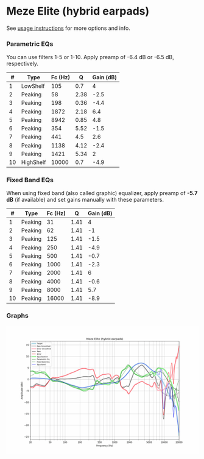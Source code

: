 # Meze Elite (hybrid earpads)
See [usage instructions](https://github.com/jaakkopasanen/AutoEq#usage) for more options and info.

### Parametric EQs
You can use filters 1-5 or 1-10. Apply preamp of -6.4 dB or -6.5 dB, respectively.

|   # | Type      |   Fc (Hz) |    Q |   Gain (dB) |
|-----|-----------|-----------|------|-------------|
|   1 | LowShelf  |       105 | 0.7  |         4   |
|   2 | Peaking   |        58 | 2.38 |        -2.5 |
|   3 | Peaking   |       198 | 0.36 |        -4.4 |
|   4 | Peaking   |      1872 | 2.18 |         6.4 |
|   5 | Peaking   |      8942 | 0.85 |         4.8 |
|   6 | Peaking   |       354 | 5.52 |        -1.5 |
|   7 | Peaking   |       441 | 4.5  |         2.6 |
|   8 | Peaking   |      1138 | 4.12 |        -2.4 |
|   9 | Peaking   |      1421 | 5.34 |         2   |
|  10 | HighShelf |     10000 | 0.7  |        -4.9 |

### Fixed Band EQs
When using fixed band (also called graphic) equalizer, apply preamp of **-5.7 dB** (if available) and set gains manually with these parameters.

|   # | Type    |   Fc (Hz) |    Q |   Gain (dB) |
|-----|---------|-----------|------|-------------|
|   1 | Peaking |        31 | 1.41 |         4   |
|   2 | Peaking |        62 | 1.41 |        -1   |
|   3 | Peaking |       125 | 1.41 |        -1.5 |
|   4 | Peaking |       250 | 1.41 |        -4.9 |
|   5 | Peaking |       500 | 1.41 |        -0.7 |
|   6 | Peaking |      1000 | 1.41 |        -2.3 |
|   7 | Peaking |      2000 | 1.41 |         6   |
|   8 | Peaking |      4000 | 1.41 |        -0.6 |
|   9 | Peaking |      8000 | 1.41 |         5.7 |
|  10 | Peaking |     16000 | 1.41 |        -8.9 |

### Graphs
![](./Meze%20Elite%20(hybrid%20earpads).png)
